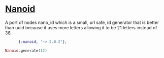 # [Nanoid](https://github.com/railsmechanic/nanoid)

A port of nodes nano_id which is a small, url safe, id generator that is better than uuid because it uses more letters allowing it to be 21 letters instead of 36.

```elixir
      {:nanoid, "~> 2.0.2"},
```



```elixir
Nanoid.generate(12)
```

